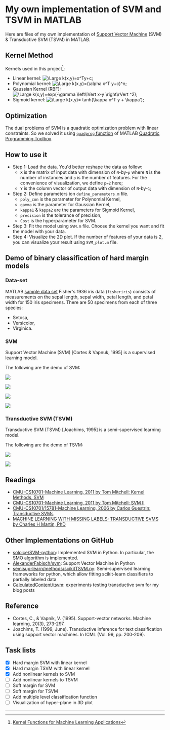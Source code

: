 # My own implementation of SVM and TSVM in MATLAB

Here are files of my own implementation of [Support Vector Machine](https://en.wikipedia.org/wiki/Support_vector_machine) (SVM) & Transductive SVM (TSVM) in MATLAB.

## Kernel Method

Kernels used in this project[^1]:

* Linear kernel: <img src="https://latex.codecogs.com/gif.latex?k%28x%2Cy%29%3Dx%5ETy&plus;c" title="\Large k(x,y)=x^Ty+c" />;
* Polynomial kernel: <img src="https://latex.codecogs.com/gif.latex?k%28x%2Cy%29%3D%28%5Calpha%20x%5ETy&plus;c%29%5En" title="\Large k(x,y)=(\alpha x^T y+c)^n" />;
* Gaussian Kernel (RBF): <img src="https://latex.codecogs.com/gif.latex?k%28x%2Cy%29%3Dexp%28-%5Cgamma%20%5Cleft%5ClVert%20x-y%20%5Cright%5CrVert%20%5E2%29" title="\Large k(x,y)=exp(-\gamma \left\lVert x-y \right\rVert ^2)" />;
* Sigmoid kernel: <img src="https://latex.codecogs.com/gif.latex?k%28x%2Cy%29%3D%20tanh%28%5Ckappa%20x%5ET%20y%20&plus;%20%5Ckappa%27%29" title="\Large k(x,y)= tanh(\kappa x^T y + \kappa')" />;

## Optimization

The dual problems of SVM is a quadratic optimization problem with linear constraints. So we solved it using [`quadprog` function](https://ww2.mathworks.cn/help/optim/ug/quadprog.html) of MATLAB [Quadratic Programming Toolbox](https://ww2.mathworks.cn/help/optim/quadratic-programming.html).

## How to use it

* Step 1: Load the data. You'd better reshape the data as follow: 
	* `X` is the matrix of input data with dimension of `N`-by-`p` where `N` is the number of instances and `p` is the number of features. For the convenience of visualization, we define `p=2` here;
	* `Y` is the column vector of output data with dimension of `N`-by-`1`;
* Step 2: Define parameters ion `define_parameters.m` file. 
	* `poly_con` is the parameter for Polynomial Kernel, 
	* `gamma` is the parameter for Gaussian Kernel, 
	* `kappa1` & `kappa2` are the parameters for Sigmoid Kernel, 
	* `precision` is the tolerance of precision,
	* `Cost` is the hyperparameter for SVM.
* Step 3: Fit the model using `SVM.m` file. Choose the kernel you want and fit the model with your data.
* Step 4: Visualize the 2D plot. If the number of features of your data is 2, you can visualize your result using `SVM_plot.m` file.

## Demo of binary classification of hard margin models


### Data-set

MATLAB [sample data set](https://ww2.mathworks.cn/help/stats/sample-data-sets.html) Fisher's 1936 iris data (`fisheriris`) consists of measurements on the sepal length, sepal width, petal length, and petal width for 150 iris specimens. There are 50 specimens from each of three species:

* Setosa,
* Versicolor,
* Virginica.

### SVM

Support Vector Machine (SVM) [Cortes & Vapnuk, 1995] is a supervised learning model.

The following are the demo of SVM:

![](SVM/SVM_linear_C=1000.png)

![](SVM/SVM_ploynomial_C=1000.png)

![](SVM/SVM_RBF_C=1000.png)

![](SVM/SVM_Sigmoid_C=1000.png)

### Transductive SVM (TSVM)

Transductive SVM (TSVM) [Joachims, 1995] is a semi-supervised learning model.

The following are the demo of TSVM:

![](TSVM/TSVM.png)

![](TSVM/TSVM2.png)


## Readings

* [CMU-CS10701-Machine Learning, 2011 by Tom Mitchell: Kernel Methods, SVM](http://www.cs.cmu.edu/~tom/10701_sp11/slides/Kernels_SVM_04_7_2011-ann.pdf)
* [CMU-CS10701-Machine Learning, 2011 by Tom Mitchell: SVM II](http://www.cs.cmu.edu/~tom/10701_sp11/slides/Kernels_SVM2_04_12_2011-ann.pdf)
* [CMU-CS10701/15781-Machine Learning, 2006 by Carlos Guestrin: Transductive SVMs](http://www.cs.cmu.edu/~guestrin/Class/10701-S06/Slides/tsvms-pca.pdf)
* [MACHINE LEARNING WITH MISSING LABELS: TRANSDUCTIVE SVMS by Charles H Martin, PhD](https://calculatedcontent.com/2014/09/23/machine-learning-with-missing-labels-transductive-svms/)

## Other Implementations on GitHub


* [soloice/SVM-python](https://github.com/soloice/SVM-python): Implemented SVM in Python. In particular, the SMO algorithm is implemented.
* [AlexanderFabisch/svm](https://github.com/AlexanderFabisch/svm): Support Vector Machine in Python
* [semisup-learn/methods/scikitTSVM.py](https://github.com/tmadl/semisup-learn/blob/master/methods/scikitTSVM.py): Semi-supervised learning frameworks for python, which allow fitting scikit-learn classifiers to partially labeled data
* [CalculatedContent/tsvm](https://github.com/CalculatedContent/tsvm): experiments testing transductive svm for my blog posts


## Reference

* Cortes, C., & Vapnik, V. (1995). Support-vector networks. Machine learning, 20(3), 273-297.
* Joachims, T. (1999, June). Transductive inference for text classification using support vector machines. In ICML (Vol. 99, pp. 200-209).

## Task lists

- [x] Hard margin SVM with linear kernel
- [x] Hard margin TSVM with linear kernel
- [X] Add nonlinear kernels to SVM
- [ ] Add nonlinear kernels to TSVM
- [ ] Soft margin for SVM
- [ ] Soft margin for TSVM
- [ ] Add multiple level classification function
- [ ] Visualization of hyper-plane in 3D plot

---

[^1]: [Kernel Functions for Machine Learning Applications](http://crsouza.com/2010/03/17/kernel-functions-for-machine-learning-applications/#linear)